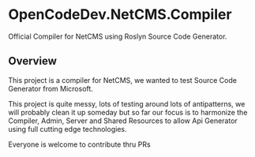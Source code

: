 # OpenCodeDev.NetCMS.Compiler
Official Compiler for NetCMS using Roslyn Source Code Generator.

## Overview
This project is a compiler for NetCMS, we wanted to test Source Code Generator from Microsoft.

This project is quite messy, lots of testing around lots of antipatterns, we will probably clean it up someday but so far our focus is to harmonize the Compiler, Admin, Server and Shared Resources to allow Api Generator using full cutting edge technologies.

Everyone is welcome to contribute thru PRs